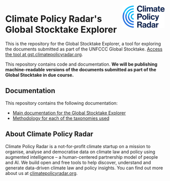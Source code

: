 <a href="https://climatepolicyradar.org"><img src="cpr-logo-primary.svg" height="70" align="right" /></a>

# Climate Policy Radar's Global Stocktake Explorer

This is the repository for the Global Stocktake Explorer, a tool for exploring the documents submitted as part of the UNFCCC Global Stocktake. [Access the tool at gst.climatepolicyradar.org](https://gst.climatepolicyradar.org).

This repository contains code and documentation. **We will be publishing machine-readable versions of the documents submitted as part of the Global Stocktake in due course.**

## Documentation

This repository contains the following documentation:

- [Main documentation for the Global Stocktake Explorer](./docs/README.md)
- [Methodology for each of the taxonomies used](./docs/taxonomy-explainers/)

## About Climate Policy Radar

Climate Policy Radar is a not-for-profit climate startup on a mission to organise, analyse and democratise data on climate law and policy using augmented intelligence – a human-centered partnership model of people and AI. We build open and free tools to help discover, understand and generate data-driven climate law and policy insights. You can find out more about us at [climatepolicyradar.org](https://climatepolicyradar.org).
